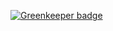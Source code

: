 

[![Greenkeeper badge](https://badges.greenkeeper.io/mpppk/ts-hifive-boilerplate.svg)](https://greenkeeper.io/)